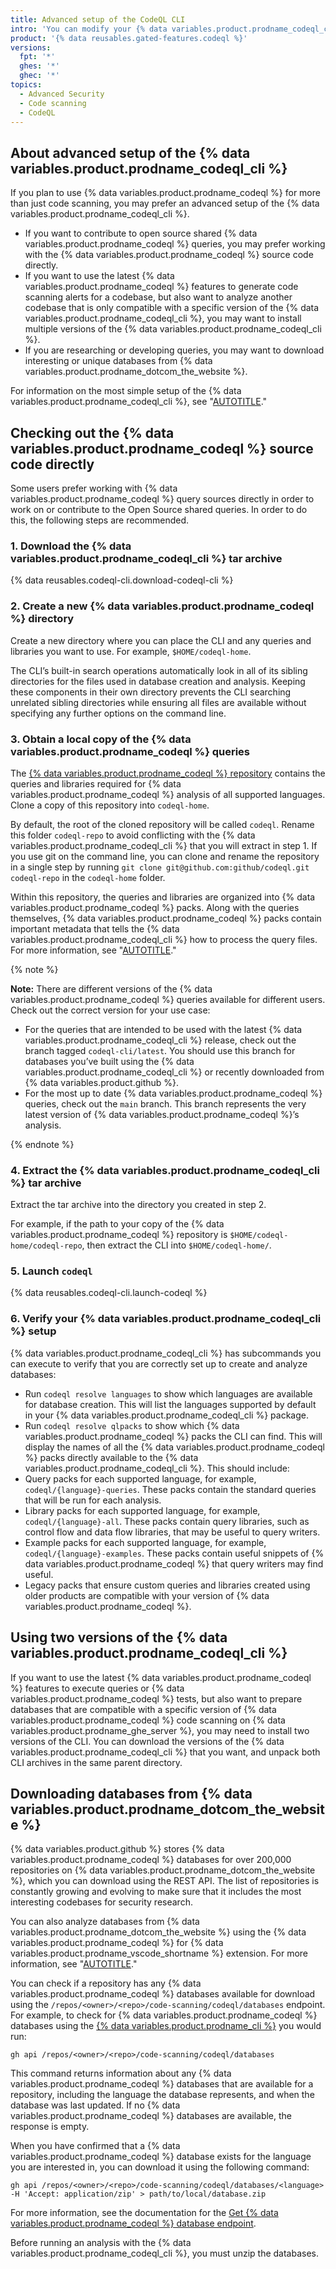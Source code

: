 ```yaml
---
title: Advanced setup of the CodeQL CLI
intro: 'You can modify your {% data variables.product.prodname_codeql_cli %} setup to use a local checkout of the {% data variables.product.prodname_codeql %} repository for analysis, set up multiple versions of the {% data variables.product.prodname_codeql_cli %}, and analyze databases you have downloaded from {% data variables.product.github %}.'
product: '{% data reusables.gated-features.codeql %}'
versions:
  fpt: '*'
  ghes: '*'
  ghec: '*'
topics:
  - Advanced Security
  - Code scanning
  - CodeQL
---
```


## About advanced setup of the {% data variables.product.prodname_codeql_cli %}

If you plan to use {% data variables.product.prodname_codeql %} for more than just code scanning, you may prefer an advanced setup of the {% data variables.product.prodname_codeql_cli %}.

* If you want to contribute to open source shared {% data variables.product.prodname_codeql %} queries, you may prefer working with the {% data variables.product.prodname_codeql %} source code directly.
* If you want to use the latest {% data variables.product.prodname_codeql %} features to generate code scanning alerts for a codebase, but also want to analyze another codebase that is only compatible with a specific version of the {% data variables.product.prodname_codeql_cli %}, you may want to install multiple versions of the {% data variables.product.prodname_codeql_cli %}.
* If you are researching or developing queries, you may want to download interesting or unique databases from {% data variables.product.prodname_dotcom_the_website %}.

For information on the most simple setup of the {% data variables.product.prodname_codeql_cli %}, see "[AUTOTITLE](/code-security/codeql-cli/getting-started-with-the-codeql-cli/setting-up-the-codeql-cli)."

## Checking out the {% data variables.product.prodname_codeql %} source code directly

Some users prefer working with {% data variables.product.prodname_codeql %} query sources directly in order to work on or contribute to the Open Source shared queries. In order to do this, the following steps are recommended.

### 1. Download the {% data variables.product.prodname_codeql_cli %} tar archive

{% data reusables.codeql-cli.download-codeql-cli %}

### 2. Create a new {% data variables.product.prodname_codeql %} directory

Create a new directory where you can place the CLI and any queries and libraries
you want to use. For example, `$HOME/codeql-home`.

The CLI’s built-in search operations automatically look in all of its sibling
directories for the files used in database creation and analysis. Keeping these
components in their own directory prevents the CLI searching unrelated sibling
directories while ensuring all files are available without specifying any
further options on the command line.

### 3. Obtain a local copy of the {% data variables.product.prodname_codeql %} queries

The [{% data variables.product.prodname_codeql %} repository](https://github.com/github/codeql) contains
the queries and libraries required for {% data variables.product.prodname_codeql %} analysis of all supported languages.
Clone a copy of this repository into `codeql-home`.

By default, the root of the cloned repository will be called `codeql`.
Rename this folder `codeql-repo` to avoid conflicting with the {% data variables.product.prodname_codeql_cli %} that you will extract in step 1. If you use git on the command line, you can
clone and rename the repository in a single step by running
`git clone git@github.com:github/codeql.git codeql-repo` in the `codeql-home` folder.

Within this repository, the queries and libraries are organized into {% data variables.product.prodname_codeql %}
packs. Along with the queries themselves, {% data variables.product.prodname_codeql %} packs contain important metadata
that tells the {% data variables.product.prodname_codeql_cli %} how to process the query files. For more information,
see "[AUTOTITLE](/code-security/codeql-cli/using-the-advanced-functionality-of-the-codeql-cli/creating-and-working-with-codeql-packs)."

{% note %}

**Note:** There are different versions of the {% data variables.product.prodname_codeql %} queries available for different users. Check out the correct version for your use case:

* For the queries that are intended to be used with the latest {% data variables.product.prodname_codeql_cli %} release, check out the branch tagged `codeql-cli/latest`. You should use this branch for databases you’ve built using the {% data variables.product.prodname_codeql_cli %} or recently downloaded from {% data variables.product.github %}.
* For the most up to date {% data variables.product.prodname_codeql %} queries, check out the `main` branch. This branch represents the very latest version of {% data variables.product.prodname_codeql %}’s analysis.

{% endnote %}

### 4. Extract the {% data variables.product.prodname_codeql_cli %} tar archive

Extract the tar archive into the directory you created in step 2.

For example, if the path to your copy of the {% data variables.product.prodname_codeql %} repository is `$HOME/codeql-home/codeql-repo`, then extract the CLI into
`$HOME/codeql-home/`.

### 5. Launch `codeql`

{% data reusables.codeql-cli.launch-codeql %}

### 6. Verify your {% data variables.product.prodname_codeql_cli %} setup

{% data variables.product.prodname_codeql_cli %} has subcommands you can execute to verify that you are correctly set up to create and analyze databases:

* Run `codeql resolve languages` to show which languages are available for database creation. This will list the languages supported by default in your {% data variables.product.prodname_codeql_cli %} package.
* Run `codeql resolve qlpacks` to show which {% data variables.product.prodname_codeql %} packs the CLI can find. This will display the names of all the {% data variables.product.prodname_codeql %} packs directly available to the {% data variables.product.prodname_codeql_cli %}. This should include:
* Query packs for each supported language, for example, `codeql/{language}-queries`. These packs contain the standard queries that will be run for each analysis.
* Library packs for each supported language, for example,  `codeql/{language}-all`. These packs contain query libraries, such as control flow and data flow libraries, that may be useful to query writers.
* Example packs for each supported language, for example, `codeql/{language}-examples`. These packs contain useful snippets of {% data variables.product.prodname_codeql %} that query writers may find useful.
* Legacy packs that ensure custom queries and libraries created using older products are compatible with your version of {% data variables.product.prodname_codeql %}.

## Using two versions of the {% data variables.product.prodname_codeql_cli %}

If you want to use the latest {% data variables.product.prodname_codeql %} features to execute queries or {% data variables.product.prodname_codeql %} tests, but also want to prepare databases that are compatible with a specific version of {% data variables.product.prodname_codeql %} code scanning on {% data variables.product.prodname_ghe_server %}, you may need to install two versions of the CLI. You can download the versions of the {% data variables.product.prodname_codeql_cli %} that you want, and unpack both CLI archives in the same parent directory.

## Downloading databases from {% data variables.product.prodname_dotcom_the_website %}

{% data variables.product.github %} stores {% data variables.product.prodname_codeql %} databases for over 200,000 repositories on {% data variables.product.prodname_dotcom_the_website %}, which you can download using the REST API. The list of repositories is constantly growing and evolving to make sure that it includes the most interesting codebases for security research.

You can also analyze databases from {% data variables.product.prodname_dotcom_the_website %} using the {% data variables.product.prodname_codeql %} for {% data variables.product.prodname_vscode_shortname %} extension. For more information, see "[AUTOTITLE](/code-security/codeql-for-vs-code/getting-started-with-codeql-for-vs-code/running-codeql-queries)."

You can check if a repository has any {% data variables.product.prodname_codeql %} databases available for download using the `/repos/<owner>/<repo>/code-scanning/codeql/databases` endpoint. For example, to check for {% data variables.product.prodname_codeql %} databases using the [{% data variables.product.prodname_cli %}](https://cli.github.com/manual/gh_api) you would run:

```shell
gh api /repos/<owner>/<repo>/code-scanning/codeql/databases
```

This command returns information about any {% data variables.product.prodname_codeql %} databases that are available for a repository, including the language the database represents, and when the database was last updated. If no {% data variables.product.prodname_codeql %} databases are available, the response is empty.

When you have confirmed that a {% data variables.product.prodname_codeql %} database exists for the language you are interested in, you can download it using the following command:

```shell
gh api /repos/<owner>/<repo>/code-scanning/codeql/databases/<language> -H 'Accept: application/zip' > path/to/local/database.zip
```

For more information, see the documentation for the [Get {% data variables.product.prodname_codeql %} database endpoint](/rest/code-scanning?apiVersion=2022-11-28#get-a-codeql-database-for-a-repository).

Before running an analysis with the {% data variables.product.prodname_codeql_cli %}, you must unzip the databases.
